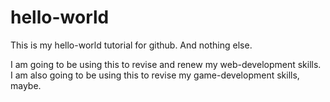 # hello-world
This is my hello-world tutorial for github.  And nothing else.

I am going to be using this to revise and renew my web-development skills.
I am also going to be using this to revise my game-development skills, maybe.

